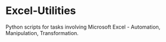 # Excel-Utilities
Python scripts for tasks involving Microsoft Excel - Automation, Manipulation, Transformation.
